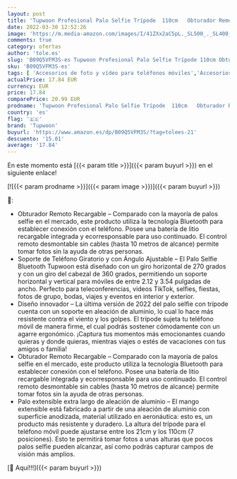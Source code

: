 ```yaml
---
layout: post
title: 'Tupwoon Profesional Palo Selfie Trípode  110cm   Obturador Remoto Recargable  Trípode Estable de Aleación de Aluminio  Pies Antideslizantes  Compatible con iPhone y Android Teléfono  Negro'
date: 2022-03-30 12:52:26
image: 'https://m.media-amazon.com/images/I/41ZXx2aC5pL._SL500_._SL400_.jpg'
comments: true
category: ofertas
author: 'tole.es'
slug: 'B09Q5VFM3S-es Tupwoon Profesional Palo Selfie Trípode 110cm Obturador...'
sku: 'B09Q5VFM3S-es'
tags: [ 'Accesorios de foto y vídeo para teléfonos móviles','Accesorios para móviles','Comunicación móvil y accesorios','Electrónica','Trípodes para teléfonos móviles','android','tupwoon', ]
actualPrice: 17.84 EUR
currency: EUR
price: 17.84
comparePrice: 20.99 EUR
prodname: 'Tupwoon Profesional Palo Selfie Trípode  110cm   Obturador Remoto Recargable  Trípode Estable de Aleación de Aluminio  Pies Antideslizantes  Compatible con iPhone y Android Teléfono  Negro'
country: 'es'
flag: '🇪🇸'
brand: 'Tupwoon'
buyurl: 'https://www.amazon.es/dp/B09Q5VFM3S/?tag=tolees-21'
descuento: '15.01'
average: '17.84'
---
```


En este momento está [{{< param title >}}]({{< param buyurl >}}) en el siguiente enlace!

[![{{< param prodname >}}]({{< param image >}})]({{< param buyurl >}})

🔎:

- Obturador Remoto Recargable – Comparado con la mayoría de palos selfie en el mercado, este producto utiliza la tecnología Bluetooth para establecer conexión con el teléfono. Posee una batería de litio recargable integrada y ecorresponsable para uso continuado. El control remoto desmontable sin cables (hasta 10 metros de alcance) permite tomar fotos sin la ayuda de otras personas.
- Soporte de Teléfono Giratorio y con Ángulo Ajustable – El Palo Selfie Bluetooth Tupwoon está diseñado con un giro horizontal de 270 grados y con un giro del cabezal de 360 grados, permitiendo un soporte horizontal y vertical para móviles de entre 2.12 y 3.54 pulgadas de ancho. Perfecto para teleconferencias, videos TikTok, selfies, fiestas, fotos de grupo, bodas, viajes y eventos en interior y exterior.
- Diseño innovador – La última versión de 2022 del palo selfie con trípode cuenta con un soporte en aleación de aluminio, lo cual lo hace más resistente contra el viento y los golpes. El trípode sujeta tu teléfono móvil de manera firme, el cual podrás sostener cómodamente con un agarre ergonómico. ¡Captura tus momentos más emocionantes cuando quieras y donde quieras, mientras viajes o estés de vacaciones con tus amigos o familia!
- Obturador Remoto Recargable – Comparado con la mayoría de palos selfie en el mercado, este producto utiliza la tecnología Bluetooth para establecer conexión con el teléfono. Posee una batería de litio recargable integrada y ecorresponsable para uso continuado. El control remoto desmontable sin cables (hasta 10 metros de alcance) permite tomar fotos sin la ayuda de otras personas.
- Palo extensible extra largo de aleación de aluminio – El mango extensible está fabricado a partir de una aleación de aluminio con superficie anodizada, material utilizado en aeronáutica: esto es, un producto más resistente y duradero. La altura del trípode para el teléfono móvil puede ajustarse entre los 21cm y los 110cm (7 posiciones). Esto te permitirá tomar fotos a unas alturas que pocos palos selfie pueden alcanzar, así como podrás capturar campos de visión más amplios.

[🛒 Aquí!!!]({{< param buyurl >}})
